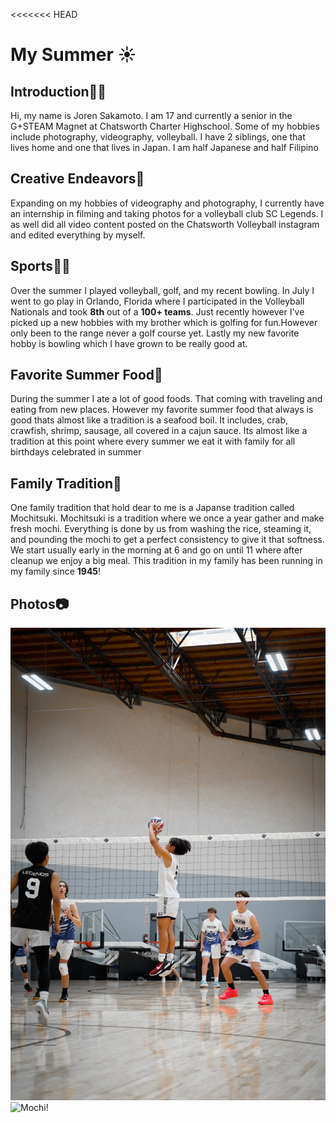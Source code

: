 <<<<<<< HEAD

# My Summer ☀️
## **Introduction👋🏽**
Hi, my name is Joren Sakamoto. I am 17 and currently a senior in the G+STEAM Magnet at Chatsworth Charter Highschool. Some of my hobbies include photography, videography, volleyball. I have 2 siblings, one that lives home and one that lives in Japan. I am half Japanese and half Filipino

## **Creative Endeavors👾**
Expanding on my hobbies of videography and photography, I currently have an internship in filming and taking photos for a volleyball club SC Legends. I as well did all video content posted on the Chatsworth Volleyball instagram and edited everything by myself.

## **Sports🏐⛳**
Over the summer I played volleyball, golf, and my recent bowling. In July I went to go play in Orlando, Florida where I participated in the Volleyball Nationals and took **8th** out of a **100+ teams**. Just recently however I've picked up a new hobbies with my brother which is golfing for fun.However only been to the range never a golf course yet. Lastly my new favorite hobby is bowling which I have grown to be really good at.
## **Favorite Summer Food🦞**
During the summer I ate a lot of good foods. That coming with traveling and eating from new places. However my favorite summer food that always is good thats almost like a tradition is a seafood boil. It includes, crab, crawfish, shrimp, sausage, all covered in a cajun sauce. Its almost like a tradition at this point where every summer we eat it with family for all birthdays celebrated in summer
## **Family Tradition🍡**
One family tradition that hold dear to me is a Japanse tradition called Mochitsuki. Mochitsuki is a tradition where we once a year gather and make fresh mochi. Everything is done by us from washing the rice, steaming it, and pounding the mochi to get a perfect consistency to give it that softness. We start usually early in the morning at 6 and go on until 11 where after cleanup we enjoy a big meal. This tradition in my family has been running in my family since **1945**!

## **Photos📷**
![Volleyball!](volleyball.jpg "volleyball")
![Mochi!](Mochi.png "Mochi")